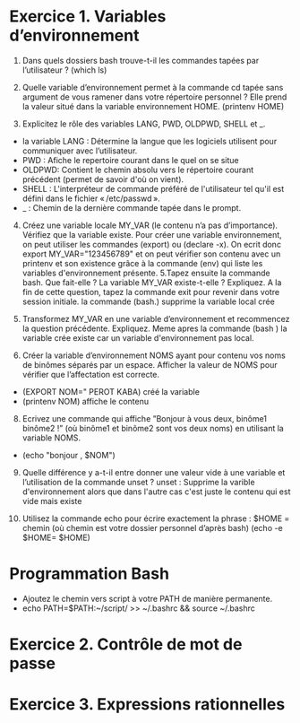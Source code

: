 # Exercice 1. Variables d’environnement

1. Dans quels dossiers bash trouve-t-il les commandes tapées par l’utilisateur ?
 (which ls)
 
2. Quelle variable d’environnement permet à la commande cd tapée sans argument de vous ramener dans
votre répertoire personnel ? Elle prend la valeur situé dans la variable environnement HOME.
(printenv HOME)

3. Explicitez le rôle des variables LANG, PWD, OLDPWD, SHELL et _.
 * la variable LANG  : Détermine la langue que les logiciels utilisent pour communiquer avec l’utilisateur.
 *  PWD : Afiche le repertoire courant dans le quel on se situe
 * OLDPWD: Contient le chemin absolu vers le répertoire courant précédent (permet de savoir d'où on vient).
 * SHELL : L'interpréteur de commande préféré de l'utilisateur tel qu'il est défini dans le fichier « /etc/passwd ».
 * _ : Chemin de la dernière commande tapée dans le prompt.
 
4. Créez une variable locale MY_VAR (le contenu n’a pas d’importance). Vérifiez que la variable existe.
 Pour créer une variable environnement, on peut utiliser les commandes (export) ou (declare -x).
 On ecrit donc export MY_VAR="123456789" et on peut vérifier son contenu avec un printenv et son existence grâce à la commande (env) qui  liste les variables d'environnement présente.
5.Tapez ensuite la commande bash. Que fait-elle ? La variable MY_VAR existe-t-elle ? Expliquez. A la fin
de cette question, tapez la commande exit pour revenir dans votre session initiale.
la commande (bash.) supprime la variable local crée 

6. Transformez MY_VAR en une variable d’environnement et recommencez la question précédente. Expliquez.
 Meme apres la commande (bash ) la variable crée existe car un variable d'environnement pas local.
 
7. Créer la variable d’environnement NOMS ayant pour contenu vos noms de binômes séparés par un espace.
Afficher la valeur de NOMS pour vérifier que l’affectation est correcte.

* (EXPORT NOM=" PEROT KABA) créé la variable
* (printenv NOM) affiche le contenu

8. Ecrivez une commande qui affiche ”Bonjour à vous deux, binôme1 binôme2 !” (où binôme1 et binôme2
sont vos deux noms) en utilisant la variable NOMS.
 * (echo "bonjour , $NOM") 

9. Quelle différence y a-t-il entre donner une valeur vide à une variable et l’utilisation de la commande
unset ?
unset : Supprime la varible d'environnement alors que dans l'autre cas c'est juste le contenu qui est vide mais existe 

10.  Utilisez la commande echo pour écrire exactement la phrase : $HOME = chemin (où chemin est votre
dossier personnel d’après bash)
 (echo -e \$HOME= $HOME)
  # Programmation Bash
   * Ajoutez le chemin vers script à votre PATH de manière permanente.
   * echo PATH=$PATH:~/script/ >> ~/.bashrc && source ~/.bashrc

  # Exercice 2. Contrôle de mot de passe
  
  # Exercice 3. Expressions rationnelles
   
   


